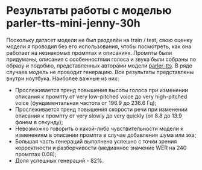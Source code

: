 # Результаты работы с моделью parler-tts-mini-jenny-30h

Поскольку датасет модели не был разделён на train / test, свою оценку модели я проводил без его использования, чтобы посмотреть, как она работает на незнакомых промптах и описаниях. Промпты были придуманы, описания с особенностями голоса и звука были собраны по образу и подобию, представленных авторами модели [parler-tts](https://www.text-description-to-speech.com/). В ряде случаев модель не проводит генерацию. Все результаты представлены внутри ноутбука. Наиболее важные из них:
- Прослеживается тренд повышения высоты голоса при изменении описания к промпту от very low-pitched voice до very high-pitched voice (фундаментальная частота от 196.9 до 236.6 Гц);
- Прослеживается тренд повышения скорости речи при изменении описания к промпту от very slowly до very quickly (от 8.8 до 13.9 фонем в секунду);
- Невозможно говорить о какой-либо чувствительности модели к изменениям в описании промпта в случае добавления шума или эха;
- Большая часть генераций выполнена успешно с точки зрения корректности и разборчивости (медианное значение WER на 240 промптах 0.08);
- Доля успешных генераций - 82%.
